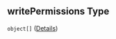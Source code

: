## writePermissions Type

`object[]` ([Details](btpsa-usecase-properties-services-items-allof-1-then-allof-76-then-allof-0-then-properties-parameters-properties-writepermissions-items.md))
